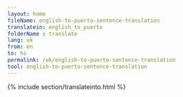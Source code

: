 ```yaml
---
layout: home
fileName: english-to-puerto-sentence-translation
translatein: english_to_puerto
folderName : translate
lang: uk
from: en
to: hi
permalink: /uk/english-to-puerto-sentence-translation
tool: english-to-puerto-sentence-translation
---
```

{% include section/translateinto.html %}